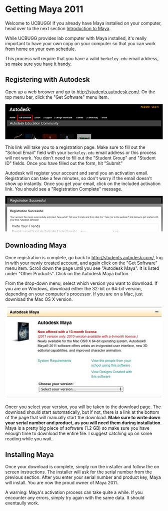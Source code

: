 # Getting Maya 2011

Welcome to UCBUGG! If you already have Maya installed on your computer, head over to the next section [Introduction to Maya](/introduction-to-maya).

While UCBUGG provides lab computer with Maya installed, it's really important to have your own copy on your computer so that you can work from home on your own schedule.

This process will require that you have a valid `berkeley.edu` email address, so make sure you have it handy.

## Registering with Autodesk

Open up a web broswer and go to <http://students.autodesk.com/>. On the top menu bar, click the "Get Software" menu item. 

![Click on the Get Software menu item](/images/getting-maya/getting_maya_1.jpg)

This link will take you to a registration page. Make sure to fill out the "School Email" field with your `berkeley.edu` email address or this process will not work. You don't need to fill out the "Student Group" and "Student ID" fields. Once you have filled out the form, hit "Submit"

Autodesk will register your account and send you an activation email. Registration can take a few minutes, so don't worry if the email doesn't show up instantly. Once you get your email, click on the included activation link. You should see a "Registration Complete" message.

![Registration Complete](/images/getting-maya/getting_maya_register.jpg)

## Downloading Maya

Once registration is complete, go back to <http://students.autodesk.com/>, log in with your newly created account, and again click on the "Get Software" menu item. Scroll down the page until you see "Autodesk Maya". It is listed under "Other Products". Click on the Autodesk Maya button.

From the drop-down menu, select which version you want to download. If you are on Windows, download either the 32-bit or 64-bit version, depending on your computer's processor. If you are on a Mac, just download the Mac OS X version. 

![Download Maya dialog](/images/getting-maya/getting_maya_download.jpg)

Oncer you select your version, you will be taken to the download page. The download should start automatically, but if not, there is a link at the bottom of the page that will manually start the download. **Make sure to write down your serial number and product, as you will need them during installation**. Maya is a pretty big piece of software (1.2 GB) so make sure you have enough time to download the entire file. I suggest catching up on some reading while you wait. 

## Installing Maya

Once your download is complete, simply run the installer and follow the on screen instructions. The installer will ask for the serial number from the previous section. After you enter your serial number and product key, Maya will install. You are now the proud owner of Maya 2011.

A warning: Maya's activation process can take quite a while. If you encounter any errors, simply try again with the same data. It should eventaully work.

